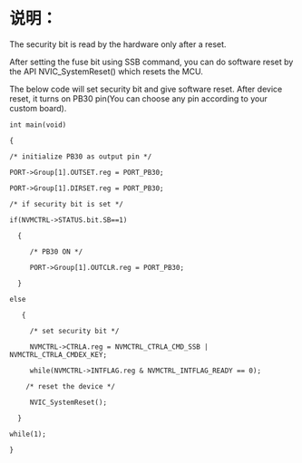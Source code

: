 
# 说明：
The security bit is read by the hardware only after a reset.

After setting the fuse bit using SSB command, you can do software reset by the API NVIC_SystemReset() which resets the MCU.

The below code will set security bit and give software reset. After device reset, it turns on PB30 pin(You can choose any pin according to your custom board).

```
int main(void)

{

/* initialize PB30 as output pin */

PORT->Group[1].OUTSET.reg = PORT_PB30;

PORT->Group[1].DIRSET.reg = PORT_PB30;

/* if security bit is set */

if(NVMCTRL->STATUS.bit.SB==1) 

  {   

     /* PB30 ON */   

     PORT->Group[1].OUTCLR.reg = PORT_PB30;

  }

else

   {

     /* set security bit */

     NVMCTRL->CTRLA.reg = NVMCTRL_CTRLA_CMD_SSB | NVMCTRL_CTRLA_CMDEX_KEY;

     while(NVMCTRL->INTFLAG.reg & NVMCTRL_INTFLAG_READY == 0);

    /* reset the device */

     NVIC_SystemReset();

  }

while(1);

}
```
